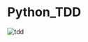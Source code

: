 # Python_TDD
![tdd](https://user-images.githubusercontent.com/110179866/183909077-95747713-aca5-4c67-ac27-0c1ec1aa7985.jpeg)

